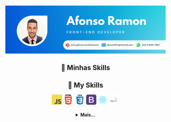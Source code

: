 [![banner](./afonso_banner.png)](https://github.com/afonsoart)

 <h2 align="center">🚀 Minhas Skills </h2>
 <h2 align="center">🚀 My Skills </h2>
<p align="center">
<code><img height="32" src="https://raw.githubusercontent.com/github/explore/80688e429a7d4ef2fca1e82350fe8e3517d3494d/topics/javascript/javascript.png" alt="Javascript"/></code>
<code><img height="32" src="https://raw.githubusercontent.com/github/explore/80688e429a7d4ef2fca1e82350fe8e3517d3494d/topics/html/html.png" alt="HTML5"/></code>
<code><img height="32" src="https://raw.githubusercontent.com/github/explore/80688e429a7d4ef2fca1e82350fe8e3517d3494d/topics/css/css.png" alt="CSS"/></code>
<code><img height="32" src="https://raw.githubusercontent.com/github/explore/80688e429a7d4ef2fca1e82350fe8e3517d3494d/topics/bootstrap/bootstrap.png" alt="Bootstrap"/></code>
<code><img height="32" src="https://raw.githubusercontent.com/github/explore/80688e429a7d4ef2fca1e82350fe8e3517d3494d/topics/react/react.png" alt="React"/></code>
<code><img height="32" src="https://raw.githubusercontent.com/github/explore/80688e429a7d4ef2fca1e82350fe8e3517d3494d/topics/mysql/mysql.png" alt="MySQL"/></code>
</p>
<h4 align="center">
<details>
<summary>Mais...</summary>
<h1 align="center"><img src="https://media.giphy.com/media/hvRJCLFzcasrR4ia7z/giphy.gif" width="25px">Oi meu nome é Afonso Ramon</h1></img>
<h1 align="center"><img src="https://media.giphy.com/media/hvRJCLFzcasrR4ia7z/giphy.gif" width="25px">Hi, my name is Afonso Ramon</h1></img>


<p align="center"  align="center" height="150em">
 
 <img src="https://raw.githubusercontent.com/MicaelliMedeiros/micaellimedeiros/master/image/computer-illustration.png" min-width="400px" max-width="400px" width="400px" align="center" alt="Computador iuriCode">
 
</p>


<h3 align="center">Sobre mim:</h3>
  <p align="center">
    Sou um Desenvolvedor Front-End apaixonado por programação e tecnologia, especializado no desenvolvimento web. Tenho experiência na criação de aplicações client-side para websites, landing pages, hotsites, blogs e sistemas web.
    Trabalho com diversas tecnologias, incluindo HTML, CSS, SASS, JavaScript, jQuery, React.js, Next.js, Tailwind, PHP, MySQL, Bootstrap e WordPress. Além disso, utilizo ferramentas de design como Adobe XD e Photoshop para aprimorar a experiência do usuário.
    
    Estou sempre em busca de aperfeiçoamento, focando na criação de interfaces intuitivas, responsivas e performáticas.
    
    Atualmente, concentro meus estudos em React Native, Ionic, UX/UI, Clean Code e metodologias ágeis, com o objetivo de desenvolver aplicações ainda mais eficientes e escaláveis.
    
    ✓ Inglês avançado (C1).
    </p>

   <h3 align="center">About me:</h3> 
   <p align="center"> I am a Front-End Developer passionate about programming and technology, specializing in web development. I have experience in creating client-side applications for websites, landing pages, hotsites, blogs, and web systems.
     I work with various technologies, including HTML, CSS, SASS, JavaScript, jQuery, React.js, Next.js, Tailwind, PHP, MySQL, Bootstrap, and WordPress. Additionally, I use design tools like Adobe XD and Photoshop to enhance the user experience.
     
     I am always seeking improvement, focusing on creating intuitive, responsive, and high-performance interfaces.
     
     Currently, I am concentrating my studies on React Native, Ionic, UX/UI, Clean Code, and agile methodologies, aiming to develop even more efficient and scalable applications.
     
     ✓ Advanced English (C1).
</p>
  
  
<p align="center">
  <a href="https://www.instagram.com/afonso.telles">
    <img
      align="center"
      src="https://img.shields.io/badge/Instagram-1C1C1C?style=for-the-badge&logo=instagram&logoColor=00FFFF"
    />
  </a>
 
  <a href="https://api.whatsapp.com/send?phone=556282692852&text=Olá estou entrando em contato através do seu portfólio">
    <img
      align="center"
      src="https://img.shields.io/badge/Whastapp-1C1C1C?style=for-the-badge&logo=whatsapp&logoColor=00FFFF">
  </a>
  <a href="https://www.linkedin.com/in/afonso-ramon-de-araujo-teles-73847b18b">
    <img
         align="center"
         src="https://img.shields.io/badge/LinkedIn-1C1C1C?style=for-the-badge&logo=linkedin&logoColor=00FFFF"
  </a>
  <a href="https://www.youtube.com/channel/link-do-canal">
    <img
      align="center"
      src="https://img.shields.io/badge/YouTube-1C1C1C?style=for-the-badge&logo=youtube&logoColor=00FFFF"
    />
  </a>
</p>
</details>
